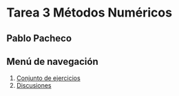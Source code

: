 # Tarea 3 Métodos Numéricos

## Pablo Pacheco

## Menú de navegación 

1.  [Conjunto de ejercicios](Conjunto_de_ejercicios.md)
2.  [Discusiones](Discusiones.md)